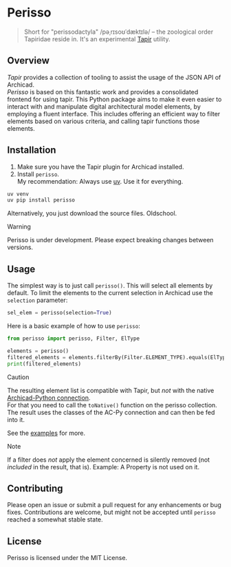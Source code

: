 # Perisso
> Short for "perissodactyla" /pəˌrɪsoʊˈdæktɪlə/ – the zoological order Tapiridae reside in.
> It's an experimental [Tapir](https://github.com/ENZYME-APD/tapir-archicad-automation) utility.  


## Overview
_Tapir_ provides a collection of tooling to assist the usage of the JSON API of Archicad.  
_Perisso_ is based on this fantastic work and provides a consolidated frontend for using tapir. This Python package aims to make it even easier to interact with and manipulate digital architectural model elements, by employing a fluent interface. This includes offering an efficient way to filter elements based on various criteria, and calling tapir functions those elements.


## Installation

1. Make sure you have the Tapir plugin for Archicad installed.
2. Install `perisso`.  
My recommendation: Always use [uv](https://docs.astral.sh/uv/). Use it for everything.

```bash
uv venv
uv pip install perisso
```

Alternatively, you just download the source files. Oldschool.


> [!WARNING]  
> Perisso is under development. Please expect breaking changes between versions.


## Usage

The simplest way is to just call `perisso()`. This will select all elements by default. To limit the elements to the current selection in Archicad use the `selection` parameter:
```python
sel_elem = perisso(selection=True)
```

Here is a basic example of how to use `perisso`:

```python
from perisso import perisso, Filter, ElType

elements = perisso()
filtered_elements = elements.filterBy(Filter.ELEMENT_TYPE).equals(ElType.COLUMN).get()
print(filtered_elements)
```

> [!CAUTION]
> The resulting element list is compatible with Tapir, but _not_ with the native [Archicad-Python connection](https://pypi.org/project/archicad/).  
For that you need to call the `toNative()` function on the perisso collection. The result uses the classes of the AC-Py connection and can then be fed into it.


See the [examples](https://github.com/runxel/perisso/tree/main/examples) for more.


> [!NOTE]  
> If a filter does _not_ apply the element concerned is silently removed (not _included_ in the result, that is). Example: A Property is not used on it.


## Contributing

Please open an issue or submit a pull request for any enhancements or bug fixes. Contributions are welcome, but might not be accepted until `perisso` reached a somewhat stable state.


## License

Perisso is licensed under the MIT License.
